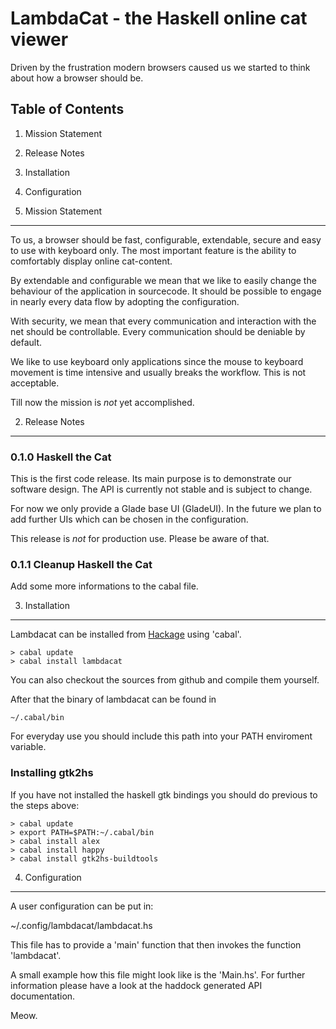 LambdaCat - the Haskell online cat viewer
=========================================

Driven by the frustration modern browsers caused us we started to think about
how a browser should be.

Table of Contents
-----------------

1. Mission Statement
2. Release Notes
3. Installation
4. Configuration

1. Mission Statement
--------------------

To us, a browser should be fast, configurable, extendable, secure and easy to
use with keyboard only. The most important feature is the ability to
comfortably display online cat-content.

By extendable and configurable we mean that we like to easily change the
behaviour of the application in sourcecode. It should be possible to engage in
nearly every data flow by adopting the configuration.

With security, we mean that every communication and interaction with the net
should be controllable. Every communication should be deniable by default.

We like to use keyboard only applications since the mouse to keyboard movement
is time intensive and usually breaks the workflow. This is not acceptable.

Till now the mission is _not_ yet accomplished.

2. Release Notes
----------------

### 0.1.0 Haskell the Cat

This is the first code release. Its main purpose is to demonstrate our
software design. The API is currently not stable and is subject to change.

For now we only provide a Glade base UI (GladeUI). In the future we plan to
add further UIs which can be chosen in the configuration.

This release is _not_ for production use. Please be aware of that.

### 0.1.1 Cleanup Haskell the Cat

Add some more informations to the cabal file.

3. Installation
---------------

Lambdacat can be installed from [Hackage](http://hackage.haskell.org) using
'cabal'.

    > cabal update
    > cabal install lambdacat

You can also checkout the sources from github and compile them yourself.

After that the binary of lambdacat can be found in

    ~/.cabal/bin

For everyday use you should include this path into your PATH enviroment
variable.

### Installing gtk2hs

If you have not installed the haskell gtk bindings you should do previous to
the steps above:

    > cabal update
    > export PATH=$PATH:~/.cabal/bin
    > cabal install alex
    > cabal install happy
    > cabal install gtk2hs-buildtools

4. Configuration
----------------

A user configuration can be put in:

  ~/.config/lambdacat/lambdacat.hs

This file has to provide a 'main' function that then invokes the function
'lambdacat'.

A small example how this file might look like is the 'Main.hs'.
For further information please have a look at the haddock generated API
documentation.

Meow.

